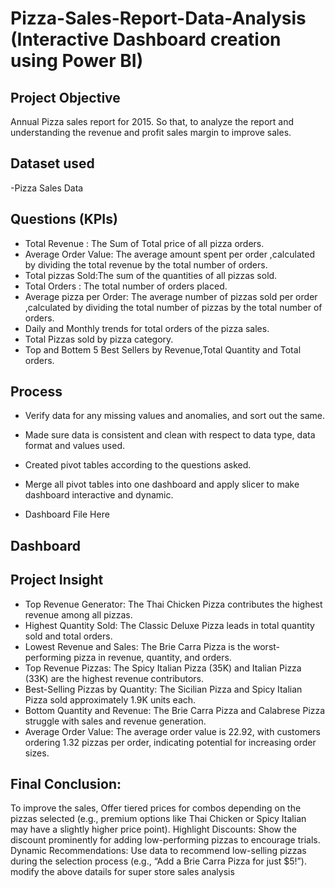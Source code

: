 # Pizza-Sales-Report-Data-Analysis (Interactive Dashboard creation using Power BI)

## **Project Objective**

Annual Pizza sales report for 2015. So that, to analyze the report and understanding the revenue and profit sales margin to improve sales.

## **Dataset used**
-Pizza Sales Data</a>

## **Questions (KPIs)**

- Total Revenue : The Sum of Total price of all pizza orders.
- Average Order Value: The average amount spent per order ,calculated by dividing the total revenue by the total number of orders.
- Total pizzas Sold:The sum of the quantities of all pizzas sold.
- Total Orders : The total number of orders placed.
- Average  pizza per Order: The average number of pizzas sold per order ,calculated by dividing the total number of pizzas by the total number of orders.
- Daily and Monthly trends for total orders of the pizza sales.
- Total Pizzas sold by pizza category.
- Top and Bottem 5 Best Sellers by Revenue,Total Quantity and Total orders.



## **Process**

- Verify data for any missing values and anomalies, and sort out the same.
- Made sure data is consistent and clean with respect to data type, data format and values used.
- Created pivot tables according to the questions asked.
- Merge all pivot tables into one dashboard and apply slicer to make dashboard interactive</a> and dynamic.

- Dashboard File Here</a>


## **Dashboard**


## **Project Insight**

- Top Revenue Generator: The Thai Chicken Pizza contributes the highest revenue among all pizzas.
- Highest Quantity Sold: The Classic Deluxe Pizza leads in total quantity sold and total orders.
- Lowest Revenue and Sales: The Brie Carra Pizza is the worst-performing pizza in revenue, quantity, and orders.
- Top Revenue Pizzas: The Spicy Italian Pizza (35K) and Italian Pizza (33K) are the highest revenue contributors.
- Best-Selling Pizzas by Quantity: The Sicilian Pizza and Spicy Italian Pizza sold approximately 1.9K units each.
- Bottom Quantity and Revenue: The Brie Carra Pizza and Calabrese Pizza struggle with sales and revenue generation.
- Average Order Value: The average order value is 22.92, with customers ordering 1.32 pizzas per order, indicating potential 
  for increasing order sizes.









## **Final Conclusion:**

To improve the sales, Offer tiered prices for combos depending on the pizzas selected (e.g., premium options like Thai Chicken or Spicy Italian may have a slightly higher price point).
Highlight Discounts: Show the discount prominently for adding low-performing pizzas to encourage trials.
Dynamic Recommendations: Use data to recommend low-selling pizzas during the selection process (e.g., “Add a Brie Carra Pizza for just $5!”).    modify the above datails for super store sales analysis

